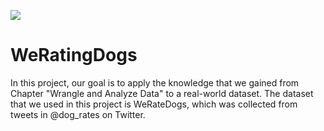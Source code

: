 ![](https://www.udacity.com/blog/wp-content/uploads/2019/03/480-white.png)

# WeRatingDogs

In this project, our goal is to apply the knowledge that we gained from Chapter "Wrangle and Analyze Data" to a real-world dataset. The dataset that we used in this project is WeRateDogs, which was collected from tweets in @dog_rates on Twitter.
